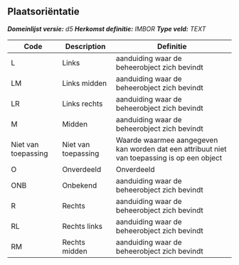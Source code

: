 ﻿## Plaatsoriëntatie

*__Domeinlijst versie:__ d5*
*__Herkomst definitie:__ IMBOR*
*__Type veld:__ TEXT*

|__Code__ |__Description__ |__Definitie__	|
|	---	|	---	|   ---	| 
| L | Links | aanduiding waar de beheerobject zich bevindt |
| LM | Links midden | aanduiding waar de beheerobject zich bevindt |
| LR | Links rechts | aanduiding waar de beheerobject zich bevindt |
| M | Midden | aanduiding waar de beheerobject zich bevindt |
| Niet van toepassing | Niet van toepassing | Waarde waarmee aangegeven kan worden dat een attribuut niet van toepassing is op een object |
| O | Onverdeeld | Onverdeeld |
| ONB | Onbekend | aanduiding waar de beheerobject zich bevindt |
| R | Rechts | aanduiding waar de beheerobject zich bevindt |
| RL | Rechts links | aanduiding waar de beheerobject zich bevindt |
| RM | Rechts midden | aanduiding waar de beheerobject zich bevindt |
